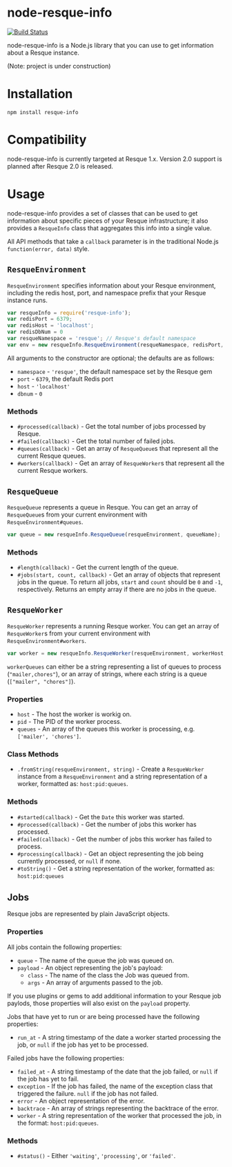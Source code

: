 node-resque-info
================

[![Build Status](https://travis-ci.org/BinaryMuse/node-resque-info.png?branch=master)](https://travis-ci.org/BinaryMuse/node-resque-info)

node-resque-info is a Node.js library that you can use to get information about a Resque instance.

(Note: project is under construction)

Installation
============

    npm install resque-info

Compatibility
=============

node-resque-info is currently targeted at Resque 1.x. Version 2.0 support is planned after Resque 2.0 is released.

Usage
=====

node-resque-info provides a set of classes that can be used to get information about specific pieces of your Resque infrastructure; it also provides a `ResqueInfo` class that aggregates this info into a single value.

All API methods that take a `callback` parameter is in the traditional Node.js `function(error, data)` style.

`ResqueEnvironment`
-------------------

`ResqueEnvironment` specifies information about your Resque environment, including the redis host, port, and namespace prefix that your Resque instance runs.

```javascript
var resqueInfo = require('resque-info');
var redisPort = 6379;
var redisHost = 'localhost';
var redisDbNum = 0
var resqueNamespace = 'resque'; // Resque's default namespace
var env = new resqueInfo.ResqueEnvironment(resqueNamespace, redisPort, redisHost, redisDbNum);
```

All arguments to the constructor are optional; the defaults are as follows:

 * `namespace` - `'resque'`, the default namespace set by the Resque gem
 * `port` - `6379`, the default Redis port
 * `host` - `'localhost'`
 * `dbnum` - `0`

### Methods

 * `#processed(callback)` - Get the total number of jobs processed by Resque.
 * `#failed(callback)` - Get the total number of failed jobs.
 * `#queues(callback)` - Get an array of `ResqueQueue`s that represent all the current Resque queues.
 * `#workers(callback)` - Get an array of `ResqueWorker`s that represent all the current Resque workers.

`ResqueQueue`
-------------

`ResqueQueue` represents a queue in Resque. You can get an array of `ResqueQueue`s from your current environment with `ResqueEnvironment#queues`.

```javascript
var queue = new resqueInfo.ResqueQueue(resqueEnvironment, queueName);
```

### Methods

 * `#length(callback)` - Get the current length of the queue.
 * `#jobs(start, count, callback)` - Get an array of objects that represent jobs in the queue. To return all jobs, `start` and `count` should be `0` and `-1`, respectively. Returns an empty array if there are no jobs in the queue.

`ResqueWorker`
--------------

`ResqueWorker` represents a running Resque worker. You can get an array of `ResqueWorker`s from your current environment with `ResqueEnvironment#workers`.

```javascript
var worker = new resqueInfo.ResqueWorker(resqueEnvironment, workerHost, workerPid, workerQueues);
```

`workerQueues` can either be a string representing a list of queues to process (`"mailer,chores"`), or an array of strings, where each string is a queue (`["mailer", "chores"]`).

### Properties

 * `host` - The host the worker is workig on.
 * `pid` - The PID of the worker process.
 * `queues` - An array of the queues this worker is processing, e.g. `['mailer', 'chores']`.

### Class Methods

 * `.fromString(resqueEnvironment, string)` - Create a `ResqueWorker` instance from a `ResqueEnvironment` and a string representation of a worker, formatted as: `host:pid:queues`.

### Methods

 * `#started(callback)` - Get the `Date` this worker was started.
 * `#processed(callback)` - Get the number of jobs this worker has processed.
 * `#failed(callback)` - Get the number of jobs this worker has failed to process.
 * `#processing(callback)` - Get an object representing the job being currently processed, or `null` if none.
 * `#toString()` - Get a string representation of the worker, formatted as: `host:pid:queues`

Jobs
----

Resque jobs are represented by plain JavaScript objects.

### Properties

All jobs contain the following properties:

 * `queue` - The name of the queue the job was queued on.
 * `payload` - An object representing the job's payload:
   * `class` - The name of the class the Job was queued from.
   * `args` - An array of arguments passed to the job.

If you use plugins or gems to add additional information to your Resque job paylods, those properties will also exist on the `payload` property.

Jobs that have yet to run or are being processed have the following properties:

 * `run_at` - A string timestamp of the date a worker started processing the job, or `null` if the job has yet to be processed.

Failed jobs have the following properties:

 * `failed_at` - A string timestamp of the date that the job failed, or `null` if the job has yet to fail.
 * `exception` - If the job has failed, the name of the exception class that triggered the failure. `null` if the job has not failed.
 * `error` - An object representation of the error.
 * `backtrace` - An array of strings representing the backtrace of the error.
 * `worker` - A string representation of the worker that processed the job, in the format: `host:pid:queues`.

### Methods

 * `#status()` - Either `'waiting'`, `'processing'`, or `'failed'`.
